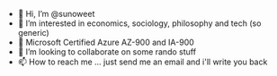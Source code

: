 - 👋 Hi, I’m @sunoweet
- 👀 I’m interested in economics, sociology, philosophy and tech (so generic)
- 🌱 Microsoft Certified Azure AZ-900 and IA-900  
- 💞️ I’m looking to collaborate on some rando stuff
- 📫 How to reach me ... just send me an email and i'll write you back

<!---
sunoweet/sunoweet is a ✨ special ✨ repository because its `README.md` (this file) appears on your GitHub profile.
You can click the Preview link to take a look at your changes.
--->

